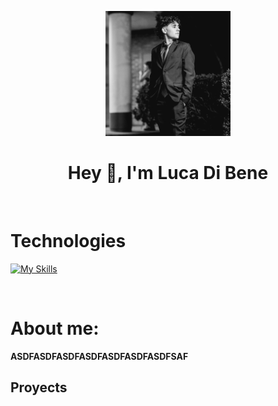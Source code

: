 <p align="center">
    <img width="200" src="img/PDC_0880 (1).jpg">
</p>

<h1 align="center">Hey 👋, I'm Luca Di Bene</h1>
<br>
<h1>Technologies</h1>

[![My Skills](https://skillicons.dev/icons?i=html,css,js,react)](https://skillicons.dev)

<br>
<h1>About me:</h1>
<b>ASDFASDFASDFASDFASDFASDFASDFSAF</b>
<br>

<h2>Proyects</h2>
